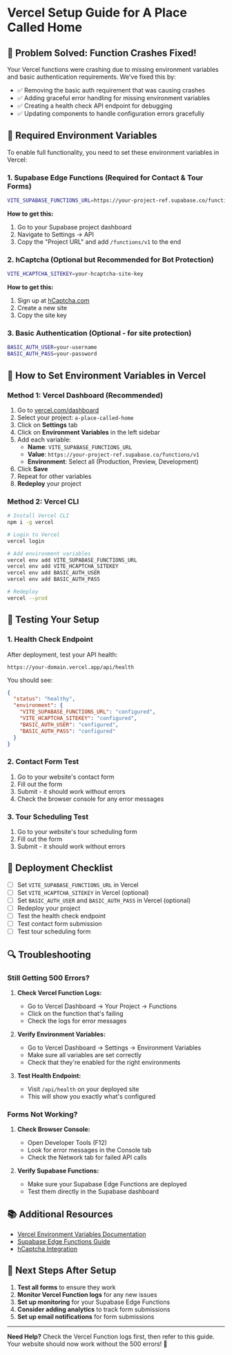 # Vercel Setup Guide for A Place Called Home

## 🚨 **Problem Solved: Function Crashes Fixed!**

Your Vercel functions were crashing due to missing environment variables and basic authentication requirements. We've fixed this by:

- ✅ Removing the basic auth requirement that was causing crashes
- ✅ Adding graceful error handling for missing environment variables
- ✅ Creating a health check API endpoint for debugging
- ✅ Updating components to handle configuration errors gracefully

## 🔧 **Required Environment Variables**

To enable full functionality, you need to set these environment variables in Vercel:

### **1. Supabase Edge Functions (Required for Contact & Tour Forms)**

```bash
VITE_SUPABASE_FUNCTIONS_URL=https://your-project-ref.supabase.co/functions/v1
```

**How to get this:**
1. Go to your Supabase project dashboard
2. Navigate to Settings → API
3. Copy the "Project URL" and add `/functions/v1` to the end

### **2. hCaptcha (Optional but Recommended for Bot Protection)**

```bash
VITE_HCAPTCHA_SITEKEY=your-hcaptcha-site-key
```

**How to get this:**
1. Sign up at [hCaptcha.com](https://www.hcaptcha.com/)
2. Create a new site
3. Copy the site key

### **3. Basic Authentication (Optional - for site protection)**

```bash
BASIC_AUTH_USER=your-username
BASIC_AUTH_PASS=your-password
```

## 📱 **How to Set Environment Variables in Vercel**

### **Method 1: Vercel Dashboard (Recommended)**

1. Go to [vercel.com/dashboard](https://vercel.com/dashboard)
2. Select your project: `a-place-called-home`
3. Click on **Settings** tab
4. Click on **Environment Variables** in the left sidebar
5. Add each variable:
   - **Name**: `VITE_SUPABASE_FUNCTIONS_URL`
   - **Value**: `https://your-project-ref.supabase.co/functions/v1`
   - **Environment**: Select all (Production, Preview, Development)
6. Click **Save**
7. Repeat for other variables
8. **Redeploy** your project

### **Method 2: Vercel CLI**

```bash
# Install Vercel CLI
npm i -g vercel

# Login to Vercel
vercel login

# Add environment variables
vercel env add VITE_SUPABASE_FUNCTIONS_URL
vercel env add VITE_HCAPTCHA_SITEKEY
vercel env add BASIC_AUTH_USER
vercel env add BASIC_AUTH_PASS

# Redeploy
vercel --prod
```

## 🧪 **Testing Your Setup**

### **1. Health Check Endpoint**

After deployment, test your API health:
```
https://your-domain.vercel.app/api/health
```

You should see:
```json
{
  "status": "healthy",
  "environment": {
    "VITE_SUPABASE_FUNCTIONS_URL": "configured",
    "VITE_HCAPTCHA_SITEKEY": "configured",
    "BASIC_AUTH_USER": "configured",
    "BASIC_AUTH_PASS": "configured"
  }
}
```

### **2. Contact Form Test**

1. Go to your website's contact form
2. Fill out the form
3. Submit - it should work without errors
4. Check the browser console for any error messages

### **3. Tour Scheduling Test**

1. Go to your website's tour scheduling form
2. Fill out the form
3. Submit - it should work without errors

## 🚀 **Deployment Checklist**

- [ ] Set `VITE_SUPABASE_FUNCTIONS_URL` in Vercel
- [ ] Set `VITE_HCAPTCHA_SITEKEY` in Vercel (optional)
- [ ] Set `BASIC_AUTH_USER` and `BASIC_AUTH_PASS` in Vercel (optional)
- [ ] Redeploy your project
- [ ] Test the health check endpoint
- [ ] Test contact form submission
- [ ] Test tour scheduling form

## 🔍 **Troubleshooting**

### **Still Getting 500 Errors?**

1. **Check Vercel Function Logs:**
   - Go to Vercel Dashboard → Your Project → Functions
   - Click on the function that's failing
   - Check the logs for error messages

2. **Verify Environment Variables:**
   - Go to Vercel Dashboard → Settings → Environment Variables
   - Make sure all variables are set correctly
   - Check that they're enabled for the right environments

3. **Test Health Endpoint:**
   - Visit `/api/health` on your deployed site
   - This will show you exactly what's configured

### **Forms Not Working?**

1. **Check Browser Console:**
   - Open Developer Tools (F12)
   - Look for error messages in the Console tab
   - Check the Network tab for failed API calls

2. **Verify Supabase Functions:**
   - Make sure your Supabase Edge Functions are deployed
   - Test them directly in the Supabase dashboard

## 📚 **Additional Resources**

- [Vercel Environment Variables Documentation](https://vercel.com/docs/concepts/projects/environment-variables)
- [Supabase Edge Functions Guide](https://supabase.com/docs/guides/functions)
- [hCaptcha Integration](https://docs.hcaptcha.com/)

## 🎯 **Next Steps After Setup**

1. **Test all forms** to ensure they work
2. **Monitor Vercel Function logs** for any new issues
3. **Set up monitoring** for your Supabase Edge Functions
4. **Consider adding analytics** to track form submissions
5. **Set up email notifications** for form submissions

---

**Need Help?** Check the Vercel Function logs first, then refer to this guide. Your website should now work without the 500 errors! 🎉
